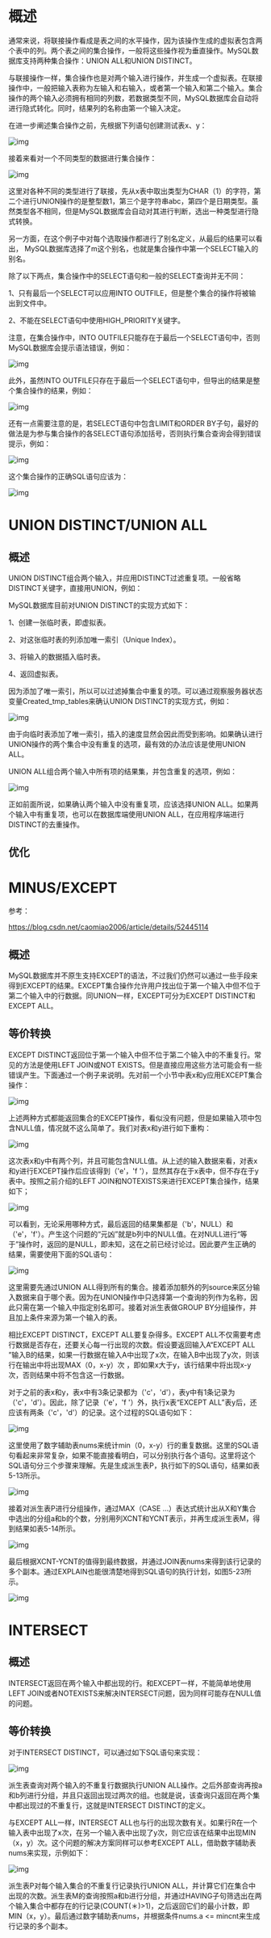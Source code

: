 # 概述

通常来说，将联接操作看成是表之间的水平操作，因为该操作生成的虚拟表包含两个表中的列。两个表之间的集合操作，一般将这些操作视为垂直操作。MySQL数据库支持两种集合操作：UNION ALL和UNION DISTINCT。

与联接操作一样，集合操作也是对两个输入进行操作，并生成一个虚拟表。在联接操作中，一般把输入表称为左输入和右输入，或者第一个输入和第二个输入。集合操作的两个输入必须拥有相同的列数，若数据类型不同，MySQL数据库会自动将进行隐式转化。同时，结果列的名称由第一个输入决定。

在进一步阐述集合操作之前，先根据下列语句创建测试表x、y：

![img](file:///C:\Users\大力\AppData\Local\Temp\ksohtml\wps7C3.tmp.jpg) 

接着来看对一个不同类型的数据进行集合操作：

![img](file:///C:\Users\大力\AppData\Local\Temp\ksohtml\wps7D4.tmp.jpg) 

这里对各种不同的类型进行了联接，先从x表中取出类型为CHAR（1）的字符，第二个进行UNION操作的是整型数1，第三个是字符串abc，第四个是日期类型。虽然类型各不相同，但是MySQL数据库会自动对其进行判断，选出一种类型进行隐式转换。

另一方面，在这个例子中对每个选取操作都进行了别名定义，从最后的结果可以看出， MySQL数据库选择了m这个别名，也就是集合操作中第一个SELECT输入的别名。

除了以下两点，集合操作中的SELECT语句和一般的SELECT查询并无不同：

1、只有最后一个SELECT可以应用INTO OUTFILE，但是整个集合的操作将被输出到文件中。

2、不能在SELECT语句中使用HIGH_PRIORITY关键字。

注意，在集合操作中，INTO OUTFILE只能存在于最后一个SELECT语句中，否则MySQL数据库会提示语法错误，例如：

![img](file:///C:\Users\大力\AppData\Local\Temp\ksohtml\wps7D5.tmp.jpg) 

此外，虽然INTO OUTFILE只存在于最后一个SELECT语句中，但导出的结果是整个集合操作的结果，例如：

![img](file:///C:\Users\大力\AppData\Local\Temp\ksohtml\wps7D6.tmp.jpg) 

还有一点需要注意的是，若SELECT语句中包含LIMIT和ORDER BY子句，最好的做法是为参与集合操作的各SELECT语句添加括号，否则执行集合查询会得到错误提示，例如：

![img](file:///C:\Users\大力\AppData\Local\Temp\ksohtml\wps7D7.tmp.jpg) 

这个集合操作的正确SQL语句应该为：

![img](file:///C:\Users\大力\AppData\Local\Temp\ksohtml\wps7E8.tmp.jpg) 

 

# UNION DISTINCT/UNION ALL

## 概述

UNION DISTINCT组合两个输入，并应用DISTINCT过滤重复项。一般省略DISTINCT关键字，直接用UNION，例如：

MySQL数据库目前对UNION DISTINCT的实现方式如下：

1、创建一张临时表，即虚拟表。

2、对这张临时表的列添加唯一索引（Unique Index）。

3、将输入的数据插入临时表。

4、返回虚拟表。

因为添加了唯一索引，所以可以过滤掉集合中重复的项。可以通过观察服务器状态变量Created_tmp_tables来确认UNION DISTINCT的实现方式，例如：

![img](file:///C:\Users\大力\AppData\Local\Temp\ksohtml\wps7E9.tmp.jpg) 

由于向临时表添加了唯一索引，插入的速度显然会因此而受到影响。如果确认进行UNION操作的两个集合中没有重复的选项，最有效的办法应该是使用UNION ALL。

UNION ALL组合两个输入中所有项的结果集，并包含重复的选项，例如：

![img](file:///C:\Users\大力\AppData\Local\Temp\ksohtml\wps7EA.tmp.jpg) 

正如前面所说，如果确认两个输入中没有重复项，应该选择UNION ALL。如果两个输入中有重复项，也可以在数据库端使用UNION ALL，在应用程序端进行DISTINCT的去重操作。

## 优化

# MINUS/EXCEPT

参考：

https://blog.csdn.net/caomiao2006/article/details/52445114

## 概述

MySQL数据库并不原生支持EXCEPT的语法，不过我们仍然可以通过一些手段来得到EXCEPT的结果。EXCEPT集合操作允许用户找出位于第一个输入中但不位于第二个输入中的行数据。同UNION一样，EXCEPT可分为EXCEPT DISTINCT和EXCEPT ALL。

## 等价转换

EXCEPT DISTINCT返回位于第一个输入中但不位于第二个输入中的不重复行。常见的方法是使用LEFT JOIN或NOT EXISTS。但是直接应用这些方法可能会有一些错误产生。下面通过一个例子来说明。先对前一个小节中表x和y应用EXCEPT集合操作：

![img](file:///C:\Users\大力\AppData\Local\Temp\ksohtml\wps7EB.tmp.jpg) 

上述两种方式都能返回集合的EXCEPT操作，看似没有问题，但是如果输入项中包含NULL值，情况就不这么简单了。我们对表x和y进行如下重构：

![img](file:///C:\Users\大力\AppData\Local\Temp\ksohtml\wps7FB.tmp.jpg) 

这次表x和y中有两个列，并且可能包含NULL值。从上述的输入数据来看，对表x和y进行EXCEPT操作后应该得到（'e'，'f '），显然其存在于x表中，但不存在于y表中。按照之前介绍的LEFT JOIN和NOTEXISTS来进行EXCEPT集合操作，结果如下；

![img](file:///C:\Users\大力\AppData\Local\Temp\ksohtml\wps7FC.tmp.jpg) 

可以看到，无论采用哪种方式，最后返回的结果集都是（'b'，NULL）和（'e'，'f'）。产生这个问题的“元凶”就是b列中的NULL值。在对NULL进行“等于”操作时，返回的是NULL，即未知，这在之前已经讨论过。因此要产生正确的结果，需要使用下面的SQL语句：

![img](file:///C:\Users\大力\AppData\Local\Temp\ksohtml\wps7FD.tmp.jpg) 

这里需要先通过UNION ALL得到所有的集合。接着添加额外的列source来区分输入数据来自于哪个表。因为在UNION操作中只选择第一个查询的列作为名称，因此只需在第一个输入中指定别名即可。接着对派生表做GROUP BY分组操作，并且加上条件来源为第一个输入的表。

相比EXCEPT DISTINCT，EXCEPT ALL要复杂得多。EXCEPT ALL不仅需要考虑行数据是否存在，还要关心每一行出现的次数。假设要返回输入A“EXCEPT ALL ”输入B的结果，如果一行数据在输入A中出现了x次，在输入B中出现了y次，则该行在输出中将出现MAX（0，x-y）次 ，即如果x大于y，该行结果中将出现x-y次，否则结果中将不包含这一行数据。

对于之前的表x和y，表x中有3条记录都为（'c'，'d'），表y中有1条记录为（'c'，'d'）。因此，除了记录（'e'，'f '）外，执行x表“EXCEPT ALL”表y后，还应该有两条（'c'，'d'）的记录。这个过程的SQL语句如下：

![img](file:///C:\Users\大力\AppData\Local\Temp\ksohtml\wps7FE.tmp.jpg) 

这里使用了数字辅助表nums来统计min（0，x-y）行的重复数据。这里的SQL语句看起来非常复杂，如果不能直接看明白，可以分别执行各个语句。这里将这个SQL语句分三个步骤来理解。先是生成派生表P，执行如下的SQL语句，结果如表5-13所示。

![img](file:///C:\Users\大力\AppData\Local\Temp\ksohtml\wps80F.tmp.jpg) 

接着对派生表P进行分组操作，通过MAX（CASE …）表达式统计出从X和Y集合中选出的分组a和b的个数，分别用列XCNT和YCNT表示，并再生成派生表M，得到结果如表5-14所示。

![img](file:///C:\Users\大力\AppData\Local\Temp\ksohtml\wps810.tmp.jpg) 

最后根据XCNT-YCNT的值得到最终数据，并通过JOIN表nums来得到该行记录的多个副本。通过EXPLAIN也能很清楚地得到SQL语句的执行计划，如图5-23所示。

![img](file:///C:\Users\大力\AppData\Local\Temp\ksohtml\wps811.tmp.jpg) 

# INTERSECT

## 概述

INTERSECT返回在两个输入中都出现的行。和EXCEPT一样，不能简单地使用LEFT JOIN或者NOTEXISTS来解决INTERSECT问题，因为同样可能存在NULL值的问题。

## 等价转换

对于INTERSECT DISTINCT，可以通过如下SQL语句来实现：

![img](file:///C:\Users\大力\AppData\Local\Temp\ksohtml\wps812.tmp.jpg) 

派生表查询对两个输入的不重复行数据执行UNION ALL操作。之后外部查询再按a和b列进行分组，并且只返回出现过两次的组。也就是说，该查询只返回在两个集中都出现过的不重复行，这就是INTERSECT DISTINCT的定义。

与EXCEPT ALL一样，INTERSECT ALL也与行的出现次数有关。如果行R在一个输入表中出现了x次，在另一个输入表中出现了y次，则它应该在结果中出现MIN（x，y）次。这个问题的解决方案同样可以参考EXCEPT ALL，借助数字辅助表nums来实现，示例如下：

![img](file:///C:\Users\大力\AppData\Local\Temp\ksohtml\wps822.tmp.jpg) 

派生表P对每个输入集合的不重复行记录执行UNION ALL，并计算它们在集合中出现的次数。派生表M的查询按照a和b进行分组，并通过HAVING子句筛选出在两个输入集合中都存在的行记录(COUNT(＊)>1)，之后返回它们的最小计数，即MIN（x，y）。最后通过数字辅助表nums，并根据条件nums.a <= mincnt来生成行记录的多个副本。